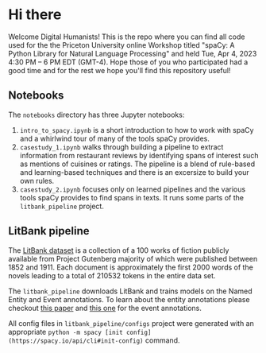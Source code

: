 # Hi there


Welcome Digital Humanists! This is the repo where you can find
all code used for the the Priceton University online Workshop titled
"spaCy: A Python Library for Natural Language Processing" and held
Tue, Apr 4, 2023 4:30 PM – 6 PM EDT (GMT-4). Hope those of you who participated
had a good time and for the rest we hope you'll find this repository useful!

## Notebooks

The `notebooks` directory has three Jupyter notebooks:

1. `intro_to_spacy.ipynb` is a short introduction to how to work with spaCy and a whirlwind tour of many of the tools spaCy provides.
2. `casestudy_1.ipynb` walks through building a pipeline to extract information from restaurant reviews by identifying spans of interest such as mentions of cuisines or ratings. The pipeline is a blend of rule-based and learning-based techniques and there is an excersize to build your own rules.
3. `casestudy_2.ipynb` focuses only on learned pipelines and the various tools spaCy provides to find spans in texts. It runs some parts of the `litbank_pipeline` project.


## LitBank pipeline

The [LitBank dataset](https://github.com/dbamman/litbank/) is a collection of a 100 works of fiction
publicly available from Project Gutenberg majority of which were published between 1852 and 1911.
Each document is approximately the first 2000 words of the novels leading to a total of 
210532 tokens in the entire data set.

The `litbank_pipeline` downloads LitBank and trains models on the Named Entity and Event
annotations. To learn about the entity annotations please checkout
[this paper](https://people.ischool.berkeley.edu/~dbamman/pubs/pdf/naacl2019_literary_entities.pdf) 
and [this one](https://aclanthology.org/P19-1353.pdf) for the event annotations.

All config files in `litbank_pipeline/configs` project were generated with an appropriate 
`python -m spacy [init config](https://spacy.io/api/cli#init-config)` command.

